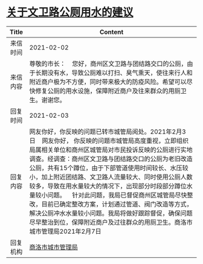 # <a href="http://www.shangluo.gov.cn/zmhd/ldxxxx.jsp?urltype=leadermail.LeaderMailContentUrl&wbtreeid=1112&leadermailid=6889">关于文卫路公厕用水的建议</a>
|Title|Content|
|:---:|---|
|来信时间|2021-02-02|
|来信内容|尊敬的市长：    您好，商州区文卫路与团结路交口的公厕，由于长期没有水，导致公厕难以打扫、臭气熏天，使往来行人和附近商户极为不方便，同时带来极大的防疫风险。希望可以尽快修复公厕的用水设施，保障附近商户及往来群众的用厕卫生。谢谢您。|
|回复时间|2021-02-03|
|回复内容|网友你好，你反映的问题已转市城管局阅处。2021年2月3日    网友你好， 你反映的问题市城管局高度重视，立即组织局属相关单位和商州区城管局对市民投诉反映的公厕进行实地调查。经调查：商州区文卫路与团结路交口的公厕为老旧改造公厕，共有15个蹲位，由于下部管道使用时间较长、水压较小，加上附近团结路、文卫路人流量较大、同时使用公厕人数较多，导致在用水量较大的情况下，出现部分时段部分蹲位水量较小问题。    针对此问题，我局已督促商州区城管局尽快整改，目前已确定整改方案，计划通过管道、阀门改造等方式，解决公厕冲水水量较小问题。我局将做好跟踪督促，确保问题尽早整治到位，保障附近商户及过往群众的用厕卫生。商洛市城市管理局2021年2月7日|
|回复机构|<a href="../../categories/agencies/商洛市城市管理局.md">商洛市城市管理局</a>|